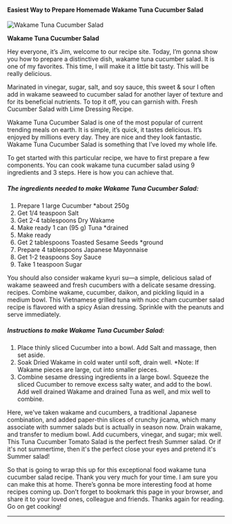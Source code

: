             

#### Easiest Way to Prepare Homemade Wakame Tuna Cucumber Salad

![Wakame Tuna Cucumber Salad](https://img-global.cpcdn.com/recipes/ca5a9203400e8fdb/751x532cq70/wakame-tuna-cucumber-salad-recipe-main-photo.jpg)

**Wakame Tuna Cucumber Salad**

Hey everyone, it’s Jim, welcome to our recipe site. Today, I’m gonna show you how to prepare a distinctive dish, wakame tuna cucumber salad. It is one of my favorites. This time, I will make it a little bit tasty. This will be really delicious.

Marinated in vinegar, sugar, salt, and soy sauce, this sweet & sour I often add in wakame seaweed to cucumber salad for another layer of texture and for its beneficial nutrients. To top it off, you can garnish with. Fresh Cucumber Salad with Lime Dressing Recipe.

Wakame Tuna Cucumber Salad is one of the most popular of current trending meals on earth. It is simple, it’s quick, it tastes delicious. It’s enjoyed by millions every day. They are nice and they look fantastic. Wakame Tuna Cucumber Salad is something that I’ve loved my whole life.

To get started with this particular recipe, we have to first prepare a few components. You can cook wakame tuna cucumber salad using 9 ingredients and 3 steps. Here is how you can achieve that.

##### The ingredients needed to make Wakame Tuna Cucumber Salad:

1.  Prepare 1 large Cucumber \*about 250g
2.  Get 1/4 teaspoon Salt
3.  Get 2-4 tablespoons Dry Wakame
4.  Make ready 1 can (95 g) Tuna \*drained
5.  Make ready <Sesame Dressing>
6.  Get 2 tablespoons Toasted Sesame Seeds \*ground
7.  Prepare 4 tablespoons Japanese Mayonnaise
8.  Get 1-2 teaspoons Soy Sauce
9.  Take 1 teaspoon Sugar

You should also consider wakame kyuri su—a simple, delicious salad of wakame seaweed and fresh cucumbers with a delicate sesame dressing. recipes. Combine wakame, cucumber, daikon, and pickling liquid in a medium bowl. This Vietnamese grilled tuna with nuoc cham cucumber salad recipe is flavored with a spicy Asian dressing. Sprinkle with the peanuts and serve immediately.

##### Instructions to make Wakame Tuna Cucumber Salad:

1.  Place thinly sliced Cucumber into a bowl. Add Salt and massage, then set aside.
2.  Soak Dried Wakame in cold water until soft, drain well. \*Note: If Wakame pieces are large, cut into smaller pieces.
3.  Combine sesame dressing ingredients in a large bowl. Squeeze the sliced Cucumber to remove excess salty water, and add to the bowl. Add well drained Wakame and drained Tuna as well, and mix well to combine.

Here, we've taken wakame and cucumbers, a traditional Japanese combination, and added paper-thin slices of crunchy jicama, which many associate with summer salads but is actually in season now. Drain wakame, and transfer to medium bowl. Add cucumbers, vinegar, and sugar; mix well. This Tuna Cucumber Tomato Salad is the perfect fresh Summer salad. Or if it's not summertime, then it's the perfect close your eyes and pretend it's Summer salad!

So that is going to wrap this up for this exceptional food wakame tuna cucumber salad recipe. Thank you very much for your time. I am sure you can make this at home. There’s gonna be more interesting food at home recipes coming up. Don’t forget to bookmark this page in your browser, and share it to your loved ones, colleague and friends. Thanks again for reading. Go on get cooking!

* * *